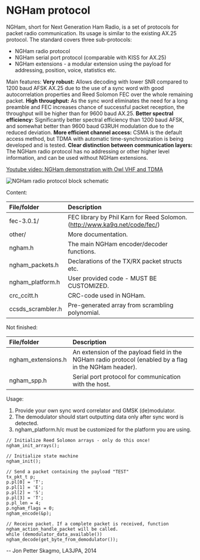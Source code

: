 NGHam protocol
==============

NGHam, short for Next Generation Ham Radio, is a set of protocols for packet radio communication. Its usage is similar to the existing AX.25 protocol. The standard covers three sub-protocols:
- NGHam radio protocol
- NGHam serial port protocol (comparable with KISS for AX.25)
- NGHam extensions - a modular extension using the payload for addressing, position, voice, statistics etc.

Main features:
**Very robust:** Allows decoding with lower SNR compared to 1200 baud AFSK AX.25 due to the use of a sync word with good autocorrelation properties and Reed Solomon FEC over the whole remaining packet.
**High throughput:** As the sync word eliminates the need for a long preamble and FEC increases chance of successful packet reception, the throughput will be higher than for 9600 baud AX.25.
**Better spectral efficiency:** Significantly better spectral efficiency than 1200 baud AFSK, and somewhat better than 9600 baud G3RUH modulation due to the reduced deviation.
**More efficient channel access:** CSMA is the default access method, but TDMA with automatic time-synchronization is being developed and is tested.
**Clear distinction between communication layers:** The NGHam radio protocol has no addressing or other higher level information, and can be used without NGHam extensions.

[Youtube video: NGHam demonstration with Owl VHF and TDMA](http://youtu.be/_96td-Y-LLA)

![NGHam radio protocol block schematic](https://github.com/skagmo/ngham/blob/master/other/illustrations/ngham_block_v3.png?raw=true)

Content:

| File/folder       | Description |
|:-----------       |:----------- |
| fec-3.0.1/        | FEC library by Phil Karn for Reed Solomon. (http://www.ka9q.net/code/fec/) |
| other/            | More documentation. |
| ngham.h           | The main NGHam encoder/decoder functions. |
| ngham_packets.h   | Declarations of the TX/RX packet structs etc. |
| ngham_platform.h  | User provided code - MUST BE CUSTOMIZED. |
| crc_ccitt.h       | CRC-code used in NGHam. |
| ccsds_scrambler.h | Pre-generated array from scrambling polynomial. |

Not finished:

| File/folder       | Description |
|:-----------       |:----------- |
| ngham_extensions.h        | An extension of the payload field in the NGHam radio protocol (enabled by a flag in the NGHam header).  |
| ngham_spp.h            | Serial port protocol for communication with the host.  |

Usage:

1. Provide your own sync word correlator and GMSK (de)modulator. 
2. The demodulator should start outputting data only after sync word is detected.
3. ngham_platform.h/c must be customized for the platform you are using.

```
// Initialize Reed Solomon arrays - only do this once!
ngham_init_arrays();

// Initialize state machine
ngham_init();

// Send a packet containing the payload "TEST"
tx_pkt_t p;
p.pl[0] = 'T';
p.pl[1] = 'E';
p.pl[2] = 'S';
p.pl[3] = 'T';
p.pl_len = 4;
p.ngham_flags = 0;
ngham_encode(&p);

// Receive packet. If a complete packet is received, function ngham_action_handle_packet will be called.
while (demodulator_data_available()) ngham_decode(get_byte_from_demodulator());
```

--
Jon Petter Skagmo, LA3JPA, 2014
